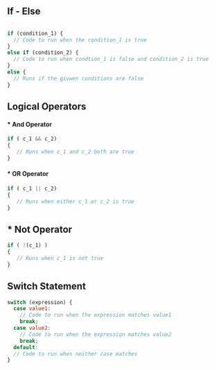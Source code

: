 ## If - Else

```javascript

if (condition_1) {
  // Code to run when the condition_1 is true
}
else if (condition_2) {
  // Code to run when condtion_1 is false and condition_2 is true
}
else {
  // Runs if the givwen conditions are false
}
```

## Logical Operators

#### * And Operator
```javascript
if ( c_1 && c_2)
{
   // Runs when c_1 and c_2 both are true
}
```

#### * OR Operator
```javascript
if ( c_1 || c_2)
{
   // Runs when either c_1 or c_2 is true
}
```

## * Not Operator
```javascript
if ( !(c_1) )
{
   // Runs when c_1 is not true
}
```


## Switch Statement
```javascript
switch (expression) {
  case value1:
    // Code to run when the expression matches value1
    break;
  case value2:
    // Code to run when the expression matches value2
    break;
  default:
  // Code to run when neither case matches
}
```
